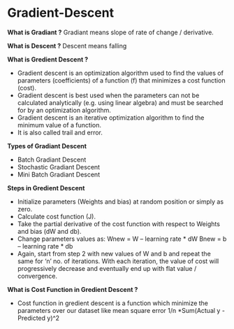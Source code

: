 # Gradient-Descent

**What is Gradiant ?**
Gradiant means slope of rate of change / derivative.

**What is Descent ?**
Descent means falling

**What is Gredient Descent ?**
- Gradient descent is an optimization algorithm used to find the values of parameters (coefficients) of a function (f) that minimizes a cost function (cost).
- Gradient descent is best used when the parameters can not be calculated analytically (e.g. using linear algebra) and must be searched for by an optimization algorithm.
- Gradient descent is an iterative optimization algorithm to find the minimum value of a function.
- It is also called trail and error.

**Types of Gradiant Descent**
- Batch Gradiant Descent
- Stochastic Gradiant Descent
- Mini Batch Gradiant Descent

**Steps in Gredient Descent**
- Initialize parameters (Weights and bias) at random position or simply as zero.
- Calculate cost function (J).
- Take the partial derivative of the cost function with respect to Weights and bias (dW and db).
- Change parameters values as:
  Wnew = W – learning rate * dW
  Bnew = b – learning rate * db
- Again, start from step 2 with new values of W and b and repeat the same for ‘n’ no. of iterations. With each iteration, the value of cost will progressively decrease and eventually end up with flat value / convergence.

**What is Cost Function in Gredient Descent ?**
- Cost function in gredient descent is a function which minimize the parameters over our dataset like mean square error 1/n *Sum(Actual y - Predicted y)^2

